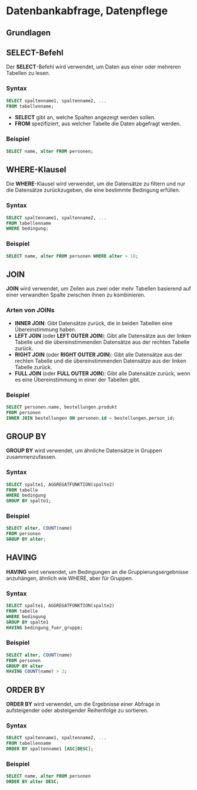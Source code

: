 # Datenbankabfrage, Datenpflege

## Grundlagen

## SELECT-Befehl

Der **SELECT**-Befehl wird verwendet, um Daten aus einer oder mehreren Tabellen zu lesen.

### Syntax

```sql
SELECT spaltenname1, spaltenname2, ...
FROM tabellenname;
```

- **SELECT** gibt an, welche Spalten angezeigt werden sollen.
- **FROM** spezifiziert, aus welcher Tabelle die Daten abgefragt werden.

### Beispiel

```sql
SELECT name, alter FROM personen;
```

## WHERE-Klausel

Die **WHERE**-Klausel wird verwendet, um die Datensätze zu filtern und nur die Datensätze zurückzugeben, die eine bestimmte Bedingung erfüllen.

### Syntax

```sql
SELECT spaltenname1, spaltenname2, ...
FROM tabellenname
WHERE bedingung;
```

### Beispiel

```sql
SELECT name, alter FROM personen WHERE alter > 18;
```

## JOIN

**JOIN** wird verwendet, um Zeilen aus zwei oder mehr Tabellen basierend auf einer verwandten Spalte zwischen ihnen zu kombinieren.

### Arten von JOINs

- **INNER JOIN**: Gibt Datensätze zurück, die in beiden Tabellen eine Übereinstimmung haben.
- **LEFT JOIN** (oder **LEFT OUTER JOIN**): Gibt alle Datensätze aus der linken Tabelle und die übereinstimmenden Datensätze aus der rechten Tabelle zurück.
- **RIGHT JOIN** (oder **RIGHT OUTER JOIN**): Gibt alle Datensätze aus der rechten Tabelle und die übereinstimmenden Datensätze aus der linken Tabelle zurück.
- **FULL JOIN** (oder **FULL OUTER JOIN**): Gibt alle Datensätze zurück, wenn es eine Übereinstimmung in einer der Tabellen gibt.

### Beispiel

```sql
SELECT personen.name, bestellungen.produkt
FROM personen
INNER JOIN bestellungen ON personen.id = bestellungen.person_id;
```

## GROUP BY

**GROUP BY** wird verwendet, um ähnliche Datensätze in Gruppen zusammenzufassen.

### Syntax

```sql
SELECT spalte1, AGGREGATFUNKTION(spalte2)
FROM tabelle
WHERE bedingung
GROUP BY spalte1;
```

### Beispiel

```sql
SELECT alter, COUNT(name)
FROM personen
GROUP BY alter;
```

## HAVING

**HAVING** wird verwendet, um Bedingungen an die Gruppierungsergebnisse anzuhängen, ähnlich wie WHERE, aber für Gruppen.

### Syntax

```sql
SELECT spalte1, AGGREGATFUNKTION(spalte2)
FROM tabelle
WHERE bedingung
GROUP BY spalte1
HAVING bedingung_fuer_gruppe;
```

### Beispiel

```sql
SELECT alter, COUNT(name)
FROM personen
GROUP BY alter
HAVING COUNT(name) > 2;
```

## ORDER BY

**ORDER BY** wird verwendet, um die Ergebnisse einer Abfrage in aufsteigender oder absteigender Reihenfolge zu sortieren.

### Syntax

```sql
SELECT spaltenname1, spaltenname2, ...
FROM tabellenname
ORDER BY spaltenname1 [ASC|DESC];
```

### Beispiel

```sql
SELECT name, alter FROM personen
ORDER BY alter DESC;
```
